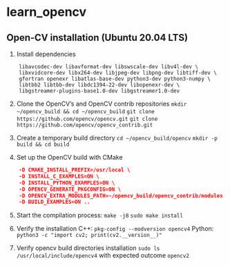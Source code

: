 # learn_opencv

## Open-CV installation (Ubuntu 20.04 LTS)
1. Install dependencies

```sudo apt install build-essential cmake git pkg-config libgtk-3-dev \
    libavcodec-dev libavformat-dev libswscale-dev libv4l-dev \
    libxvidcore-dev libx264-dev libjpeg-dev libpng-dev libtiff-dev \
    gfortran openexr libatlas-base-dev python3-dev python3-numpy \
    libtbb2 libtbb-dev libdc1394-22-dev libopenexr-dev \
    libgstreamer-plugins-base1.0-dev libgstreamer1.0-dev
```

2. Clone the OpenCV’s and OpenCV contrib repositories
```mkdir ~/opencv_build && cd ~/opencv_build```
```git clone https://github.com/opencv/opencv.git```
```git clone https://github.com/opencv/opencv_contrib.git```

3. Create a temporary build directory
```cd ~/opencv_build/opencv```
```mkdir -p build && cd build```

4. Set up the OpenCV build with CMake
```cmake -D CMAKE_BUILD_TYPE=RELEASE \
    -D CMAKE_INSTALL_PREFIX=/usr/local \
    -D INSTALL_C_EXAMPLES=ON \
    -D INSTALL_PYTHON_EXAMPLES=ON \
    -D OPENCV_GENERATE_PKGCONFIG=ON \
    -D OPENCV_EXTRA_MODULES_PATH=~/opencv_build/opencv_contrib/modules \
    -D BUILD_EXAMPLES=ON ..
```

5. Start the compilation process:
```make -j8```
```sudo make install```

6. Verify the installation
C++: ```pkg-config --modversion opencv4```
Python: ```python3 -c "import cv2; print(cv2.__version__)"```

7. Verify opencv build directories installation
```sudo ls /usr/local/include/opencv4``` with expected outcome ```opencv2```